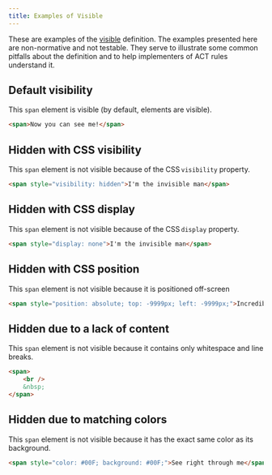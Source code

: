 ```yaml
---
title: Examples of Visible
---
```


These are examples of the [visible][] definition. The examples presented here are non-normative and not testable. They serve to illustrate some common pitfalls about the definition and to help implementers of ACT rules understand it.

## Default visibility

This `span` element is visible (by default, elements are visible).

```html
<span>Now you can see me!</span>
```

## Hidden with CSS visibility

This `span` element is not visible because of the CSS `visibility` property.

```html
<span style="visibility: hidden">I'm the invisible man</span>
```

## Hidden with CSS display

This `span` element is not visible because of the CSS `display` property.

```html
<span style="display: none">I'm the invisible man</span>
```

## Hidden with CSS position

This `span` element is not visible because it is positioned off-screen

```html
<span style="position: absolute; top: -9999px; left: -9999px;">Incredible how you can</span>
```

## Hidden due to a lack of content

This `span` element is not visible because it contains only whitespace and line breaks.

```html
<span>
	<br />
	&nbsp;
</span>
```

## Hidden due to matching colors

This `span` element is not visible because it has the exact same color as its background.

```html
<span style="color: #00F; background: #00F;">See right through me</span>
```

[visible]: /glossary/#visible
